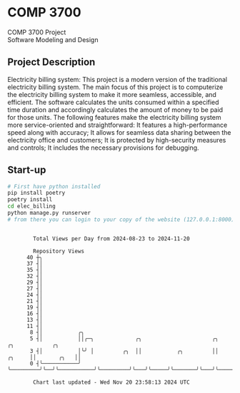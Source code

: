# COMP 3700
COMP 3700 Project  
Software Modeling and Design
## Project Description
Electricity billing system: This project is a modern version of the traditional electricity billing system. The main focus of this project is to computerize the electricity billing system to make it more seamless, accessible, and efficient. The software calculates the units consumed within a specified time duration and accordingly calculates the amount of money to be paid for those units. The following features make the electricity billing system more service-oriented and straightforward: It features a high-performance speed along with accuracy; It allows for seamless data sharing between the electricity office and customers; It is protected by high-security measures and controls; It includes the necessary provisions for debugging.

## Start-up
```bash
# First have python installed
pip install poetry
poetry install
cd elec_billing
python manage.py runserver
# from there you can login to your copy of the website (127.0.0.1:8000), default creds are admin/admin
```

```

        Total Views per Day from 2024-08-23 to 2024-11-20

        Repository Views
      40 ┼╮
      37 ┤│
      35 ┤│
      32 ┤│
      29 ┤│
      27 ┤│
      24 ┤│
      21 ┤│
      19 ┤│
      16 ┤│
      13 ┤│
      11 ┤│
       8 ┤│           ╭╮
       5 ┤│           ││╭─╮             ╭╮                      ╭╮          ╭╮            ╭╮
       3 ┤│           │╰╯ │         ╭╮  ││           ╭╮         ││   ╭╮     ││       ╭╮   ││
       0 ┤╰───────────╯   ╰─────────╯╰──╯╰───────────╯╰─────────╯╰───╯╰─────╯╰───────╯╰───╯╰───────

        Chart last updated - Wed Nov 20 23:58:13 2024 UTC
        
```
